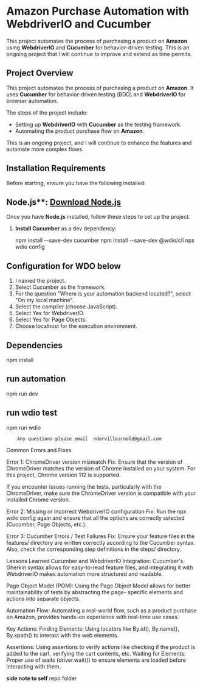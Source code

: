 # Amazon Purchase Automation with WebdriverIO and Cucumber

This project automates the process of purchasing a product on **Amazon** using **WebdriverIO** and **Cucumber** for behavior-driven testing. This is an ongoing project that I will continue to improve and extend as time permits.


## Project Overview

This project automates the process of purchasing a product on **Amazon**. It uses **Cucumber** for behavior-driven testing (BDD) and **WebdriverIO** for browser automation.

The steps of the project include:
- Setting up **WebdriverIO** with **Cucumber** as the testing framework.
- Automating the product purchase flow on **Amazon**.

This is an ongoing project, and I will continue to enhance the features and automate more complex flows.

## Installation Requirements

Before starting, ensure you have the following installed:

## Node.js**: [Download Node.js](https://nodejs.org/en/download/)

Once you have **Node.js** installed, follow these steps to set up the project.

1. **Install Cucumber** as a dev dependency:
 
   npm install --save-dev cucumber
   npm install --save-dev @wdio/cli
   npx wdio config

## Configuration for WDO below
1. I named the project.
2. Select Cucumber as the framework.
3. For the question "Where is your automation backend located?", select "On my local machine".
4. Select the compiler (choose JavaScript).
5. Select Yes for WebdriverIO.
6. Select Yes for Page Objects.
7. Choose localhost for the execution environment.

## Dependencies
npm install

## run automation
npm run dev

## run wdio test
npm run wdio




        Any questions please email  ndorvillearnold@gmail.com
        
        

    
Common Errors and Fixes

Error 1: ChromeDriver version mismatch
Fix: Ensure that the version of ChromeDriver matches the version of Chrome installed on your system. For this project, Chrome version 112 is supported.

        
 If you encounter issues running the tests, particularly with the ChromeDriver, make sure the ChromeDriver version is compatible with your installed Chrome version.
 
Error 2: Missing or incorrect WebdriverIO configuration
Fix: Run the npx wdio config again and ensure that all the options are correctly selected (Cucumber, Page Objects, etc.).

Error 3: Cucumber Errors / Test Failures
Fix: Ensure your feature files in the features/ directory are written correctly according to the Cucumber syntax. Also, check the corresponding step definitions in the steps/ directory.


Lessons Learned
Cucumber and WebdriverIO Integration: Cucumber's Gherkin syntax allows for easy-to-read feature files, and integrating it with WebdriverIO makes automation more structured and readable.

Page Object Model (POM): Using the Page Object Model allows for better maintainability of tests by abstracting the page-
specific elements and actions into separate objects.

Automation Flow: Automating a real-world flow, such as a product purchase on Amazon, provides hands-on experience with real-time use cases.

Key Actions:
Finding Elements: Using locators like By.id(), By.name(), By.xpath() to interact with the web elements.

Assertions: Using assertions to verify actions like checking if the product is added to the cart, verifying the cart contents, etc.
Waiting for Elements: Proper use of waits (driver.wait()) to ensure elements are loaded before interacting with them.        

**side note to self**
repo folder


